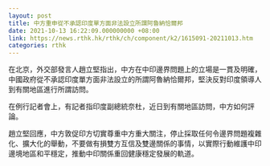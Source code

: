 ```yaml
---
layout: post
title: 中方重申從不承認印度單方面非法設立所謂阿魯納恰爾邦
date: 2021-10-13 16:22:09.000000000 +08:00
link: https://news.rthk.hk/rthk/ch/component/k2/1615091-20211013.htm
categories: rthk
---
```


在北京，外交部發言人趙立堅指出，中方在中印邊界問題上的立場是一貫及明確，中國政府從不承認印度單方面非法設立的所謂阿魯納恰爾邦，堅決反對印度領導人到有關地區進行所謂訪問。

在例行記者會上，有記者指印度副總統奈杜，近日到有關地區訪問，中方如何評論。

趙立堅回應，中方敦促印方切實尊重中方重大關注，停止採取任何令邊界問題複雜化、擴大化的舉動，不要做有損雙方互信及雙邊關係的事情，以實際行動維護中印邊境地區和平穩定，推動中印關係重回健康穩定發展的軌道。
